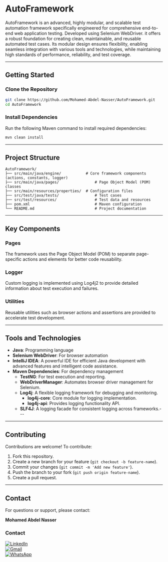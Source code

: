 # AutoFramework

AutoFramework is an advanced, highly modular, and scalable test automation framework specifically engineered for comprehensive end-to-end web application testing. Developed using Selenium WebDriver. 
it offers a robust foundation for creating clean, maintainable, and reusable automated test cases. 
Its modular design ensures flexibility, enabling seamless integration with various tools and technologies, while maintaining high standards of performance, reliability, and test coverage.

---

## Getting Started

### Clone the Repository
```bash
git clone https://github.com/Mohamed-Abdel-Nasser/AutoFramework.git
cd AutoFramework
```

### Install Dependencies
Run the following Maven command to install required dependencies:
```bash
mvn clean install
```

---

## Project Structure

```
AutoFramework/
├── src/main/java/engine/         	# Core framework components (actions, constants, logger)
├── src/main/java/pages/         		# Page Object Model (POM) classes
├── src/main/resources/properties/ 	# Configuration files
├── src/test/java/tests/         		# Test cases
├── src/test/resources/          		# Test data and resources
├── pom.xml                      		# Maven configuration
└── README.md                    		# Project documentation
```

---

## Key Components

### Pages
The framework uses the Page Object Model (POM) to separate page-specific actions and elements for better code reusability.

### Logger
Custom logging is implemented using Log4j2 to provide detailed information about test execution and failures.

### Utilities
Reusable utilities such as browser actions and assertions are provided to accelerate test development.

---

## Tools and Technologies

- **Java**: Programming language
- **Selenium WebDriver**: For browser automation
- **IntelliJ IDEA**: A powerful IDE for efficient Java development with advanced features and intelligent code assistance.
- **Maven Dependencies**: For dependency management
  - **TestNG**: For test execution and reporting.
  - **WebDriverManager**: Automates browser driver management for Selenium.
  - **Log4j**: A flexible logging framework for debugging and monitoring.
    - **log4j-core**: Core module for logging implementation.
    - **log4j-api**: Provides logging functionality API.
  - **SLF4J**: A logging facade for consistent logging across frameworks.---

---

## Contributing

Contributions are welcome! To contribute:
1. Fork this repository.
2. Create a new branch for your feature (`git checkout -b feature-name`).
3. Commit your changes (`git commit -m 'Add new feature'`).
4. Push the branch to your fork (`git push origin feature-name`).
5. Create a pull request.

---

## Contact

For questions or support, please contact:

**Mohamed Abdel Nasser**

### Contact 
[![LinkedIn](https://img.shields.io/badge/LinkedIn-blue?style=for-the-badge&logo=linkedin)](https://www.linkedin.com/in/mohamed-abdel-nasser-75014019a/)  
[![Gmail](https://img.shields.io/badge/Email-red?style=for-the-badge&logo=gmail&logoColor=white)](mailto:m.a.nasser113@gmail.com)  
[![WhatsApp](https://img.shields.io/badge/WhatsApp-green?style=for-the-badge&logo=whatsapp&logoColor=white)](http://wa.me/+201018127745)


